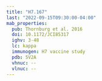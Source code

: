```yaml
---
title: "H7.167"
last: "2022-09-15T09:30:00-04:00"
mab_properties:
  pub: Thornburg et al. 2016
  doi: 10.1172/JCI85317
  ighv: 3-48
  lc: kappa
  immunogen: H7 vaccine study 
  pdb: 5V2A
  vhnuc: --
  vlnuc: --
---
```

